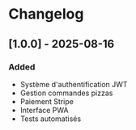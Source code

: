 # Changelog

## [1.0.0] - 2025-08-16
### Added
- Système d'authentification JWT
- Gestion commandes pizzas
- Paiement Stripe
- Interface PWA
- Tests automatisés